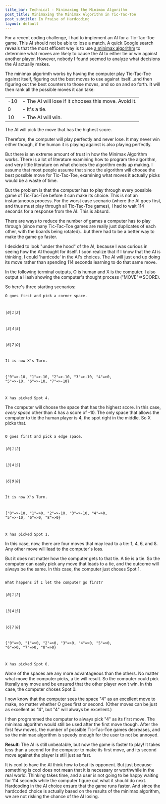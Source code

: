 ```yaml
---
title_bar: Technical - Minimaxing the Minimax Algorithm
post_title: Minimaxing the Minimax Algorithm in Tic-Tac-Toe
post_subtitle: In Praise of Hardcoding
layout: default
---
```

For a recent coding challenge, I had to implement an AI for a Tic-Tac-Toe game. This AI should not be able to lose a match. A quick Google search reveals that the most efficent way is to use <a href="http://neverstopbuilding.com/minimax">a minimax algorithm</a> to determine what moves are likely to cause the AI to either tie or win against another player. However, nobody I found seemed to analyze what decisions the AI actually makes.

The minimax algorimth works by having the computer play Tic-Tac-Toe against itself, figuring out the best moves to use against itself...and then figuring out the best counters to those moves, and so on and so forth. It will then rank all the possible moves it can take:

<table>
<tr><td>-10</td><td>- The AI will lose if it chooses this move. Avoid it.</td></tr>
<tr><td> 0</td><td>- It's a tie.</td></tr>
<tr><td>10</td><td>- The AI will win.</td></tr>
</table>

The AI will pick the move that has the highest score.

Therefore, the computer will play perfectly and never lose. It may never win either though, if the human it is playing against is also playing perfectly.

But there is an extreme amount of trust in how the Minimax Algorithm works. There is a lot of literature examining how to program the algorithm, and very little literature on what choices the algorithm ends up making. I assume that most people assume that since the algorithm will choose the best possible move for Tic-Tac-Toe, examining what moves it actually picks would be a waste of time.

But the problem is that the computer has to play through every possible game of Tic-Tac-Toe before it can make its choice. This is not an instantaneous process. For the worst case scenario (where the AI goes first, and thus must play through all Tic-Tac-Toe games), I had to wait 114 seconds for a response from the AI. This is absurd.

There are ways to reduce the number of games a computer has to play through (since many Tic-Tac-Toe games are really just duplicates of each other, with the boards being rotated)...but there had to be a better way to make the game go faster.

I decided to look "under the hood" of the AI, because I was curious in seeing how the AI thought for itself. I soon realize that if I know that the AI is thinking, I could 'hardcode' in the AI's choices. The AI will just end up doing its move rather than spending 114 seconds learning to do that same move.

In the following terminal outputs, O is human and X is the computer. I also output a Hash showing the computer's thought process ("MOVE"=>SCORE).

So here's three starting scenarios:

<code>O goes first and pick a corner space.

|_0_|_1_|_2_|

|_3_|_4_|_5_|

|_6_|_7_|_O_|

It is now X's Turn.

{"0"=>-10, "1"=>-10, "2"=>-10, "3"=>-10, "4"=>0, "5"=>-10, "6"=>-10, "7"=>-10}

X has picked Spot 4.
</code>
 
The computer will choose the space that has the highest score. In this case, *every space* other than 4 has a score of -10. The only space that allows the computer to tie the human player is 4, the spot right in the middle. So X picks that.

<code>
O goes first and pick a edge space.

|_0_|_1_|_2_|

|_3_|_4_|_5_|

|_6_|_O_|_8_|

It is now X's Turn.

{"0"=>-10, "1"=>0, "2"=>-10, "3"=>-10, "4"=>0, "5"=>-10, "6"=>0, "8"=>0}

X has picked Spot 1.
</code>

In this case, now, there are four moves that may lead to a tie: 1, 4, 6, and 8. Any other move will lead to the computer's loss.

But it does not matter how the computer gets to that tie. A tie is a tie. So the computer can easily pick any move that leads to a tie, and the outcome will always be the same. In this case, the computer just choses Spot 1.

<code>
What happens if I let the computer go first?

|_0_|_1_|_2_|

|_3_|_4_|_5_|

|_6_|_7_|_8_|

{"0"=>0, "1"=>0, "2"=>0, "3"=>0, "4"=>0, "5"=>0, "6"=>0, "7"=>0, "8"=>0}

X has picked Spot 0.
</code>

*None* of the spaces are any more advantageous than the others. No matter what move the computer picks, a tie will result. So the computer could pick literally any move and be ensured that the other player won't win. In this case, the computer choses Spot 0.

I now know that the computer sees the space "4" as an excellent move to make, no matter whether O goes first or second. (Other moves can be just as excellent as "4", but "4" will always be excellent.) 

I then programmed the computer to always pick "4" as its first move. The minimax algorithm would still be used after the first move though. After the first few moves, the number of possible Tic-Tac-Toe games decreases, and so the minimax algorithm is speedy enough for the user to not be annoyed.

**Result**: The AI is still unbeatable, but now the game is faster to play! It takes less than a second for the computer to make its first move, and its second move against the player is still just as fast.

It is cool to have the AI think how to beat its opponent. But just because something is cool does not mean that it is necessary or worthwhile in the real world. Thinking takes time, and a user is not going to be happy waiting for 114 seconds while the computer figure out what it should do next. Hardcoding in the AI choice ensure that the game runs faster. And since the hardcoded choice is actually based on the results of the minimax algorithm, we are not risking the chance of the AI losing.